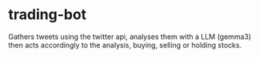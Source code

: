 # trading-bot

Gathers tweets using the twitter api, analyses them with a LLM (gemma3) then acts accordingly to the analysis, buying, selling or holding stocks.
